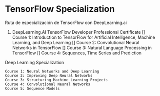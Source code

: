 # TensorFlow Specialization
Ruta de especialización de TensorFlow con DeepLearning.ai

1) DeepLearning.AI TensorFlow Developer Professional Certificate
    [] Course 1: Introduction to TensorFlow for Artificial Intelligence, Machine Learning, and Deep Learning
    [] Course 2: Convolutional Neural Networks in TensorFlow
    [] Course 3: Natural Language Processing in TensorFlow
    [] Course 4: Sequences, Time Series and Prediction




Deep Learning Specialization

    Course 1: Neural Networks and Deep Learning
    Course 2: Improving Deep Neural Networks
    Course 3: Structuring Machine Learning Projects
    Course 4: Convolutional Neural Networks
    Course 5: Sequence Models



